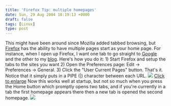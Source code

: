 ```yaml
---
title: 'Firefox Tip: multiple homepages'
date: Sun, 29 Aug 2004 18:19:13 +0000
draft: false
tags: [Linux]
type: post
---
```


This might have been around since Mozilla added tabbed browsing, but [Firefox](http://www.mozilla.org/products/firefox/) has the ability to have multiple pages start as your home page. For instance, when I open up Firefox, I want one tab to go straight to [Google](http://www.google.com) and the other to my [blog](http://www.jroller.com/page/jmrodri/). Here's how you do it: 1) Start Firefox and setup the tabs to the sites you want 2) Open the Preferences page: Edit -> Preferences -> General. 3) Click the "User Current Pages" button. That's it. Notice that it simply puts in a PIPE (|) character between each URL. [![](http://jroller.com/resources/jmrodri/firefox_homepage_sml.png)](http://jroller.com/resources/jmrodri/firefox_homepage.png) [Click to enlarge](http://jroller.com/resources/jmrodri/firefox_homepage.png) Now this works well at startup, but not so much when you press the Home button which promptly opens two tabs, and if you're currently in a tab the first homepage appears there then a new tab is opened the second homepage. ![](http://jroller.com/resources/jmrodri/home.png)